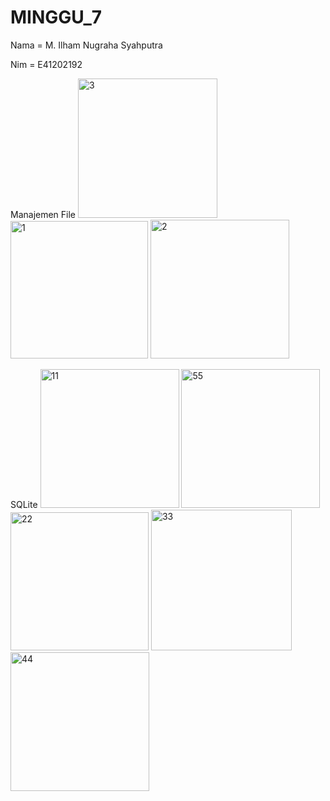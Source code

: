 # MINGGU_7
Nama = M. Ilham Nugraha Syahputra

Nim = E41202192

Manajemen File
<img width="223" alt="3" src="https://user-images.githubusercontent.com/80625504/138559802-872d08aa-ab30-41ef-b059-083ed4440fc3.PNG">
<img width="220" alt="1" src="https://user-images.githubusercontent.com/80625504/138559797-52e37c67-d002-4ccd-922f-7b3fc69db79d.PNG">
<img width="222" alt="2" src="https://user-images.githubusercontent.com/80625504/138559800-e261eb12-4b7d-4202-9b28-1a8183b23a1a.PNG">

SQLite
<img width="222" alt="11" src="https://user-images.githubusercontent.com/80625504/138559804-c4ca35cc-95f5-44ac-aa71-5e751ca8fa50.PNG">
<img width="222" alt="55" src="https://user-images.githubusercontent.com/80625504/138559810-edd2455e-45f0-4002-bc65-a4d30330c038.PNG">
<img width="221" alt="22" src="https://user-images.githubusercontent.com/80625504/138559805-844bba31-514b-43c0-8569-3b6682eae921.PNG">
<img width="225" alt="33" src="https://user-images.githubusercontent.com/80625504/138559807-ef2f9d4f-dba3-4bf0-8f59-f999a9abeefd.PNG">
<img width="222" alt="44" src="https://user-images.githubusercontent.com/80625504/138559809-fc2df735-1e9d-4254-b764-130a9ed6ad64.PNG">

